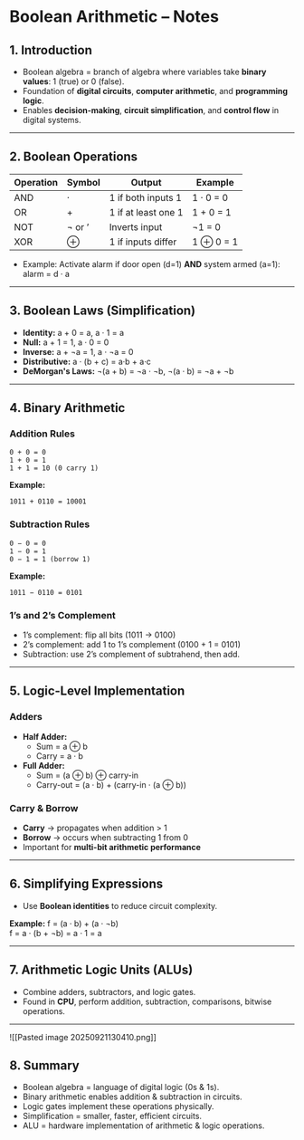 # Boolean Arithmetic – Notes

## 1. Introduction

- Boolean algebra = branch of algebra where variables take **binary values**: 1 (true) or 0 (false).
- Foundation of **digital circuits**, **computer arithmetic**, and **programming logic**.
- Enables **decision-making**, **circuit simplification**, and **control flow** in digital systems.

---

## 2. Boolean Operations

|Operation|Symbol|Output|Example|
|---|---|---|---|
|AND|·|1 if both inputs 1|1 · 0 = 0|
|OR|+|1 if at least one 1|1 + 0 = 1|
|NOT|¬ or ’|Inverts input|¬1 = 0|
|XOR|⊕|1 if inputs differ|1 ⊕ 0 = 1|

- Example: Activate alarm if door open (d=1) **AND** system armed (a=1): alarm = d · a

---

## 3. Boolean Laws (Simplification)

- **Identity:** a + 0 = a, a · 1 = a
- **Null:** a + 1 = 1, a · 0 = 0
- **Inverse:** a + ¬a = 1, a · ¬a = 0
- **Distributive:** a · (b + c) = a·b + a·c
- **DeMorgan's Laws:** ¬(a + b) = ¬a · ¬b, ¬(a · b) = ¬a + ¬b

---

## 4. Binary Arithmetic

### Addition Rules

```
0 + 0 = 0  
1 + 0 = 1  
1 + 1 = 10 (0 carry 1)
```

**Example:**  
```
1011 + 0110 = 10001
```

### Subtraction Rules

```
0 − 0 = 0  
1 − 0 = 1  
0 − 1 = 1 (borrow 1)
```

**Example:**  
```
1011 − 0110 = 0101
```

### 1’s and 2’s Complement

- 1’s complement: flip all bits (1011 → 0100)
- 2’s complement: add 1 to 1’s complement (0100 + 1 = 0101)
- Subtraction: use 2’s complement of subtrahend, then add.

---

## 5. Logic-Level Implementation

### Adders

- **Half Adder:**
    - Sum = a ⊕ b
    - Carry = a · b
- **Full Adder:**
    - Sum = (a ⊕ b) ⊕ carry-in
    - Carry-out = (a · b) + (carry-in · (a ⊕ b))

### Carry & Borrow

- **Carry** → propagates when addition > 1
- **Borrow** → occurs when subtracting 1 from 0
- Important for **multi-bit arithmetic performance**

---

## 6. Simplifying Expressions

- Use **Boolean identities** to reduce circuit complexity.

**Example:** f = (a · b) + (a · ¬b)  
f = a · (b + ¬b) = a · 1 = a

---

## 7. Arithmetic Logic Units (ALUs)

- Combine adders, subtractors, and logic gates.
- Found in **CPU**, perform addition, subtraction, comparisons, bitwise operations.

---
![[Pasted image 20250921130410.png]]
## 8. Summary

- Boolean algebra = language of digital logic (0s & 1s).
- Binary arithmetic enables addition & subtraction in circuits.
- Logic gates implement these operations physically.
- Simplification = smaller, faster, efficient circuits.
- ALU = hardware implementation of arithmetic & logic operations.